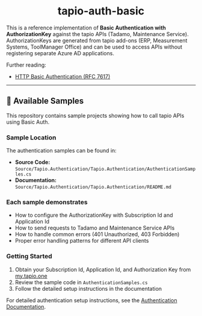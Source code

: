 <div align=center>

<h1>tapio-auth-basic</h1>

</div>

This is a reference implementation of **Basic Authentication with AuthorizationKey** against the tapio APIs (Tadamo, Maintenance Service).  
AuthorizationKeys are generated from tapio add-ons (ERP, Measurement Systems, ToolManager Office) and can be used to access APIs without registering separate Azure AD applications.

Further reading:

- [HTTP Basic Authentication (RFC 7617)](https://datatracker.ietf.org/doc/html/rfc7617)  

---

## 🚀 Available Samples

This repository contains sample projects showing how to call tapio APIs using Basic Auth.

### Sample Location

The authentication samples can be found in:

- **Source Code:** `Source/Tapio.Authentication/Tapio.Authentication/AuthenticationSamples.cs`
- **Documentation:** `Source/Tapio.Authentication/Tapio.Authentication/README.md`

### Each sample demonstrates

- How to configure the AuthorizationKey with Subscription Id and Application Id
- How to send requests to Tadamo and Maintenance Service APIs
- How to handle common errors (401 Unauthorized, 403 Forbidden)
- Proper error handling patterns for different API clients

### Getting Started

1. Obtain your Subscription Id, Application Id, and Authorization Key from [my.tapio.one](https://my.tapio.one)
2. Review the sample code in `AuthenticationSamples.cs`
3. Follow the detailed setup instructions in the documentation

For detailed authentication setup instructions, see the [Authentication Documentation](Source/Tapio.Authentication/Tapio.Authentication/README.md).
